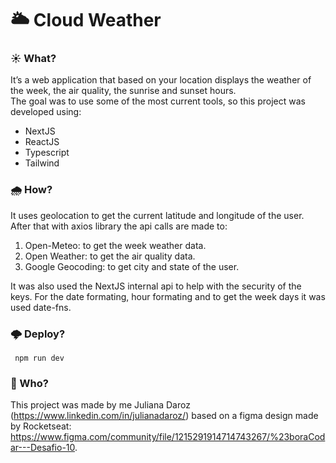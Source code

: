 # 🌥️ Cloud Weather

### ☀️ What?
It’s a web application that based on your location displays the weather of the week, the air quality, the sunrise and sunset hours.  
The goal was to use some of the most current tools, so this project was developed using:
- NextJS
- ReactJS
- Typescript
- Tailwind

### 🌧️ How?
It uses geolocation to get the current latitude and longitude of the user. After that with axios library the api calls are made to:
1. Open-Meteo: to get the week weather data.
2. Open Weather: to get the air quality data.
3. Google Geocoding: to get city and state of the user.  

It was also used the NextJS internal api to help with the security of the keys. For the date formating, hour formating and to get the week days it was used date-fns.

### 🌩️ Deploy?
     npm run dev

### 🌙 Who?
This project was made by me Juliana Daroz (https://www.linkedin.com/in/julianadaroz/) based on a figma design made by Rocketseat: https://www.figma.com/community/file/1215291914714743267/%23boraCodar---Desafio-10.

